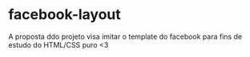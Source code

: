 # facebook-layout
A proposta ddo projeto visa imitar o template do facebook para fins de estudo do HTML/CSS puro <3 
